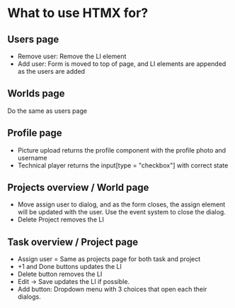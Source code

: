 # What to use HTMX for?

## Users page
 - Remove user: Remove the LI element
 - Add user: Form is moved to top of page, and LI elements are appended as the users are added

## Worlds page
Do the same as users page

## Profile page
 - Picture upload returns the profile component with the profile photo and username
 - Technical player returns the input[type = "checkbox"] with correct state

## Projects overview / World page
 - Move assign user to dialog, and as the form closes, the assign element will be updated with the user.
Use the event system to close the dialog.
 - Delete Project removes the LI

## Task overview / Project page
 - Assign user = Same as projects page for both task and project
 - +1 and Done buttons updates the LI
 - Delete button removes the LI
 - Edit -> Save updates the LI if possible.
 - Add button: Dropdown menu with 3 choices that open each their dialogs.

